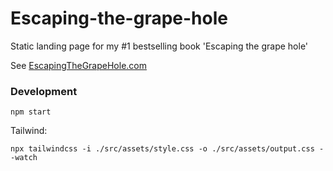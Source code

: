 # Escaping-the-grape-hole
Static landing page for my #1 bestselling book 'Escaping the grape hole' 

See [EscapingTheGrapeHole.com](https://escapingthegrapehole.com)

### Development
```
npm start
```

Tailwind:
```
npx tailwindcss -i ./src/assets/style.css -o ./src/assets/output.css --watch
```